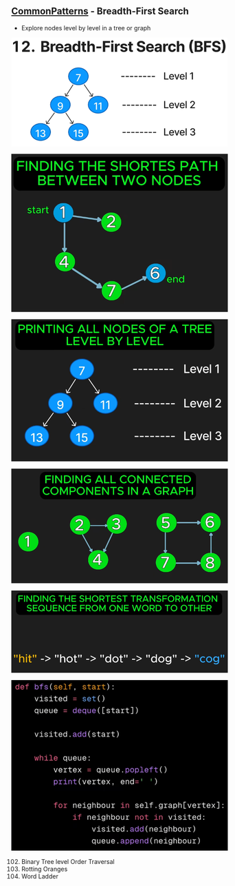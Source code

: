 ## [CommonPatterns](/README.md#common-patterns) - Breadth-First Search
- Explore nodes level by level in a tree or graph

![image](imgs/bfs-0.png)

![image](imgs/bfs-1.png)

![image](imgs/bfs-2.png)

![image](imgs/bfs-3.png)

![image](imgs/bfs-4.png)

![image](imgs/bfs-5.png)


102. Binary Tree level Order Traversal
994. Rotting Oranges
127. Word Ladder